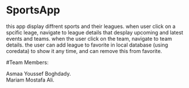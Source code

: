 # SportsApp
this app display diffrent sports and their leagues.
when user click on a spcific leage, navigate to league details that desplay upcoming and latest events and teams.
when the user click on the team, navigate to team details.
the user can add league to favorite in local database (using coredata) to show it any time, and can remove this from favorite. 








#Team Members:

Asmaa Youssef Boghdady. </br>
Mariam Mostafa Ali.

